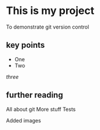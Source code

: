 # This is my project

To demonstrate git version control


## key points

* One
* Two

_three_


## further reading

All about git
More stuff
Tests

Added images
